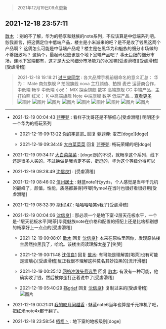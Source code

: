 > 2021年12月19日09点更新
<link rel="stylesheet" href="https://cdn.jsdelivr.net/gh/taotie6/sampleJSON@main/css/photo_show.css">
<meta name="referrer" content="no-referrer" />


 ## 2021-12-18 23:57:11 

 [㪚木](https://www.coolapk.com/feed/32219395?shareKey=YmQ3ODdiMTY2YTRkNjFiZTA1ZTc~) ：别的不了解，华为的畅享和魅族的note系列，不应该算是中低端系列吧。
恕我直言，把这俩定位中低端产品，楼主是小米派来的吧？是不是收了钱黑这两个产品啊？
这俩怎么可能是中低端产品呢？楼主是在黑华为和魅族的细分市场做的不够细致吗？
这俩个，最起码也应该是个地下室端产品吧？<!--break-->
事无巨细的细分市场，连地下室端都有，这才是大公司细分市场能力的水准嘛[受虐滑稽][受虐滑稽][受虐滑稽] 

<div class="album">
</div>

> 2021-12-18 19:18:21 
> [过三爽同学](https://www.coolapk.com/feed/32213308?shareKey=OTAwZjllZjRhNzA5NjFiZTA1ZTc~) : 各大品牌手机前缀命名的意义汇总： 华为： Mate 商务旗舰 P 拍照旗舰 nova 主打颜值、拍照 麦芒 运营商合作，中低端 畅享 中低端  小米： MIX 探索旗舰 数字 高端旗舰 CC 中端产品，主打拍照  红米： K 中高端旗舰 Note 中端旗舰 数字 低端产品... <a href="">查看更多</a> 
![图片](https://image.coolapk.com/feed/2021/1218/19/3319020_44d92f98_6296_1697_406@1080x1080.jpeg)
![图片](https://image.coolapk.com/feed/2021/1218/19/3319020_414f98af_6296_1703_735@178x178.jpeg)
![图片](https://image.coolapk.com/feed/2021/1016/13/14736016_99498cd2_1388_1173@996x996.jpeg)
![图片](https://image.coolapk.com/feed/2021/1016/13/14736016_0fa9dac1_1388_117@938x938.jpeg)
![图片](https://image.coolapk.com/feed/2021/1218/19/3319020_f6656bf8_6296_1708_457@996x996.jpeg)
![图片](https://image.coolapk.com/feed/2021/0907/11/11265660_0f609230_5663_2309@600x600.jpeg)
![图片](https://image.coolapk.com/feed/2021/1218/19/3319020_f400d337_6296_1713_771@1010x1010.jpeg)
![图片](https://image.coolapk.com/feed/2021/1218/19/3319020_0d4e6ae7_6296_172_758@996x996.jpeg)
![图片](https://image.coolapk.com/feed/2021/1218/19/3319020_a38f01f7_6296_1726_727@880x880.jpeg)

 ------- 

- 2021-12-19 00:04:43 [戼戼戼](uid=4044548) : 看样子沈哥还是不够细心[受虐滑稽]
明明还少一个华为的畅玩系列 

    - 2021-12-19 09:13:22 [你的宇哥哥_](uid=1469493) 回复 [戼戼戼](uid=4044548): 麦芒[doge][doge] 

    - 2021-12-19 09:34:49 [大白菜菜菜](uid=2081020) 回复 [戼戼戼](uid=4044548): 畅玩荣耀的吧[doge] 

- 2021-12-19 09:34:17 [大白菜菜菜](uid=2081020) : [doge]别的不说，就畅享这个系列，线下还是很多人买的，不过换做是我肯定不买，挺逗的，华为这个等级分得可以 

- 2021-12-19 09:28:49 [沈信良1](uid=3130347) : [受虐滑稽] 

- 2021-12-19 08:46:02 [信州居士](uid=1809579) : 魅蓝note1代yyds，个人感觉是当年千元机的巅峰了，颜值，性能，质感都兼得[哼唧]flyme4在当时也很好看很好用[受虐滑稽] 

- 2021-12-19 08:32:39 [亨利147](uid=2147238) : 哈哈哈哈笑s我了[受虐滑稽] 

- 2021-12-19 00:04:06 [沈信良1](uid=3130347) : 那必须一个是地下室-2层天花板水平，一个是-1层天花板水平[喝茶]毕竟魅族note在价格和配置的搭配上还是比啥都别想的畅享好上一点点的[受虐滑稽] 

    - 2021-12-19 00:08:01 [㪚木](uid=1081091) 回复 [沈信良1](uid=3130347): 本来在原帖里回你，发现原帖楼主居然拉黑我了，哈哈。该楼主阅读理解太差了[笑哭] 

    - 2021-12-19 00:11:48 [沈信良1](uid=3130347) 回复 [㪚木](uid=1081091): 有可能是理解差[喝茶]也有可能是玻璃心[受虐滑稽]反正我很不理解这种莫名其妙拉黑的[流汗滑稽] 

    - 2021-12-19 00:25:12 [网络冲浪头号选手](uid=1864467) 回复 [㪚木](uid=1081091): 有没有一种可能，他确实收了钱，然后被你歪打正着说中了[受虐滑稽] 

    - 2021-12-19 05:40:29 [殇grief](uid=4392516) 回复 [沈信良1](uid=3130347): 复制过来的[受虐滑稽] ![图片](https://image.coolapk.com/feed/2021/1219/02/428427_4ab21a56_3962_9209_85@1080x4608.jpeg)

- 2021-12-19 00:21:01 [我的皎月问越香](uid=3439641) : 魅蓝note6当年也算是千元神机了吧，把红米note4x都干翻了。 

- 2021-12-18 23:58:54 [栢栢丶](uid=1105142) : 地下室的地板级别[doge] 

